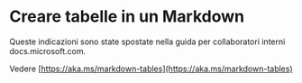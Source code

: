 # <a name="create-tables-in-markdown"></a>Creare tabelle in un Markdown

Queste indicazioni sono state spostate nella guida per collaboratori interni docs.microsoft.com.

Vedere [https://aka.ms/markdown-tables](https://aka.ms/markdown-tables)
